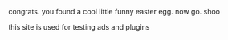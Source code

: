 congrats. you found a cool little funny easter egg.
now go. shoo

this site is used for testing ads and plugins
<ins style="width: 300px;height:50px" data-width="300" data-height="50" class="c9c27a682dd" data-domain="//bonepa.com" data-affquery="/429086df51/9c27a682dd/?placementName=default"><script src="//bonepa.com/js/responsive.js" async></script></ins>
<ins style="width: 300px;height:50px" data-width="300" data-height="50" class="c0e8b38050a" data-domain="//qoaaa.com" data-affquery="/e28dbeac98/0e8b38050a/?placementName=default"><script src="//qoaaa.com/js/responsive.js" async></script></ins>
<ins style="width: 300px;height:50px" data-width="300" data-height="50" class="k5b7ae8fd7f" data-domain="//qoaaa.com" data-affquery="/fa3958dcf9/5b7ae8fd7f/?placementName=default"><script src="//qoaaa.com/js/responsive.js" async></script></ins>
